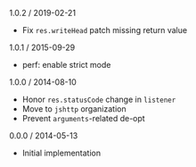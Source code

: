 1.0.2 / 2019-02-21

  * Fix `res.writeHead` patch missing return value

1.0.1 / 2015-09-29

  * perf: enable strict mode

1.0.0 / 2014-08-10

  * Honor `res.statusCode` change in `listener`
  * Move to `jshttp` organization
  * Prevent `arguments`-related de-opt

0.0.0 / 2014-05-13

  * Initial implementation
